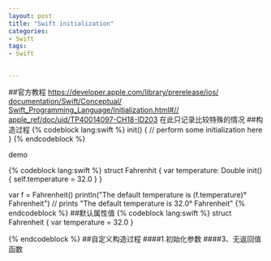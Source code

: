 ```yaml
---
layout: post
title: "Swift initialization"
categories:
- Swift
tags:
- Swift


---
```

##官方教程
[https://developer.apple.com/library/prerelease/ios/  documentation/Swift/Conceptual/  Swift_Programming_Language/Initialization.html#//  apple_ref/doc/uid/TP40014097-CH18-ID203](https://developer.apple.com/library/prerelease/ios/documentation/Swift/Conceptual/Swift_Programming_Language/Initialization.html#//apple_ref/doc/uid/TP40014097-CH18-ID203)
在此只记录比较特殊的情况
##构造过程
{% codeblock lang:swift  %}
init() {
    // perform some initialization here
}
{% endcodeblock %}

demo

{% codeblock lang:swift  %}
struct Fahrenhit {
    var temperature: Double
    init() {
        self.temperature = 32.0
    }
}

var f = Fahrenheit()
println("The default temperature is \(f.temperature)° Fahrenheit")
// prints "The default temperature is 32.0° Fahrenheit"
{% endcodeblock %}
##默认属性值
{% codeblock lang:swift  %}
struct Fahrenheit {
    var temperature = 32.0
}

{% endcodeblock %}
##自定义构造过程
####1.初始化参数
####3、无返回值函数